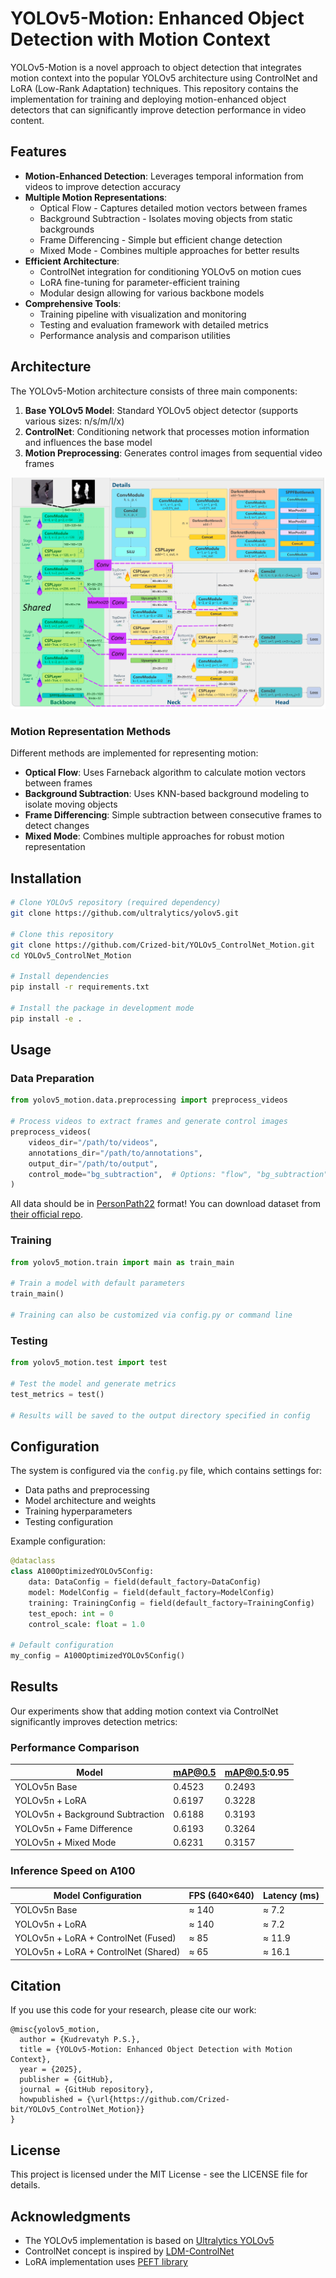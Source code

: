# YOLOv5-Motion: Enhanced Object Detection with Motion Context

YOLOv5-Motion is a novel approach to object detection that integrates motion context into the popular YOLOv5 architecture using ControlNet and LoRA (Low-Rank Adaptation) techniques. This repository contains the implementation for training and deploying motion-enhanced object detectors that can significantly improve detection performance in video content.

## Features

- **Motion-Enhanced Detection**: Leverages temporal information from videos to improve detection accuracy
- **Multiple Motion Representations**:
  - Optical Flow - Captures detailed motion vectors between frames
  - Background Subtraction - Isolates moving objects from static backgrounds
  - Frame Differencing - Simple but efficient change detection
  - Mixed Mode - Combines multiple approaches for better results
- **Efficient Architecture**:
  - ControlNet integration for conditioning YOLOv5 on motion cues
  - LoRA fine-tuning for parameter-efficient training
  - Modular design allowing for various backbone models
- **Comprehensive Tools**:
  - Training pipeline with visualization and monitoring
  - Testing and evaluation framework with detailed metrics
  - Performance analysis and comparison utilities

## Architecture

The YOLOv5-Motion architecture consists of three main components:

1. **Base YOLOv5 Model**: Standard YOLOv5 object detector (supports various sizes: n/s/m/l/x)
2. **ControlNet**: Conditioning network that processes motion information and influences the base model
3. **Motion Preprocessing**: Generates control images from sequential video frames

![Architecture Overview](./architecture_yolo.png)

### Motion Representation Methods

Different methods are implemented for representing motion:

- **Optical Flow**: Uses Farneback algorithm to calculate motion vectors between frames
- **Background Subtraction**: Uses KNN-based background modeling to isolate moving objects
- **Frame Differencing**: Simple subtraction between consecutive frames to detect changes
- **Mixed Mode**: Combines multiple approaches for robust motion representation

## Installation

```bash
# Clone YOLOv5 repository (required dependency)
git clone https://github.com/ultralytics/yolov5.git

# Clone this repository
git clone https://github.com/Crized-bit/YOLOv5_ControlNet_Motion.git
cd YOLOv5_ControlNet_Motion

# Install dependencies
pip install -r requirements.txt

# Install the package in development mode
pip install -e .
```

## Usage

### Data Preparation

```python
from yolov5_motion.data.preprocessing import preprocess_videos

# Process videos to extract frames and generate control images
preprocess_videos(
    videos_dir="/path/to/videos",
    annotations_dir="/path/to/annotations",
    output_dir="/path/to/output",
    control_mode="bg_subtraction",  # Options: "flow", "bg_subtraction", "difference", "mixed"
)
```
All data should be in [PersonPath22](https://amazon-science.github.io/tracking-dataset/personpath22.html) format! You can download dataset from [their official repo](https://github.com/amazon-science/tracking-dataset).
### Training

```python
from yolov5_motion.train import main as train_main

# Train a model with default parameters
train_main()

# Training can also be customized via config.py or command line
```

### Testing

```python
from yolov5_motion.test import test

# Test the model and generate metrics
test_metrics = test()

# Results will be saved to the output directory specified in config
```

## Configuration

The system is configured via the `config.py` file, which contains settings for:

- Data paths and preprocessing
- Model architecture and weights
- Training hyperparameters
- Testing configuration

Example configuration:

```python
@dataclass
class A100OptimizedYOLOv5Config:
    data: DataConfig = field(default_factory=DataConfig)
    model: ModelConfig = field(default_factory=ModelConfig)
    training: TrainingConfig = field(default_factory=TrainingConfig)
    test_epoch: int = 0
    control_scale: float = 1.0

# Default configuration
my_config = A100OptimizedYOLOv5Config()
```

## Results

Our experiments show that adding motion context via ControlNet significantly improves detection metrics:

### Performance Comparison

| Model | mAP@0.5 | mAP@0.5:0.95 |
|-------|---------|--------------|
| YOLOv5n Base | 0.4523 | 0.2493 |
| YOLOv5n + LoRA | 0.6197 | 0.3228 |
| YOLOv5n + Background Subtraction | 0.6188 | 0.3193 |
| YOLOv5n + Fame Difference | 0.6193 | 0.3264 |
| YOLOv5n + Mixed Mode | 0.6231 | 0.3157 |

### Inference Speed on A100

| Model Configuration | FPS (640×640) | Latency (ms) |
|---------------------|---------------|--------------|
| YOLOv5n Base | ≈ 140 | ≈ 7.2 |
| YOLOv5n + LoRA | ≈ 140 | ≈ 7.2 |
| YOLOv5n + LoRA + ControlNet (Fused) | ≈ 85 | ≈ 11.9 |
| YOLOv5n + LoRA + ControlNet (Shared) | ≈ 65 | ≈ 16.1 |

## Citation

If you use this code for your research, please cite our work:

```
@misc{yolov5_motion,
  author = {Kudrevatyh P.S.},
  title = {YOLOv5-Motion: Enhanced Object Detection with Motion Context},
  year = {2025},
  publisher = {GitHub},
  journal = {GitHub repository},
  howpublished = {\url{https://github.com/Crized-bit/YOLOv5_ControlNet_Motion}}
}
```

## License

This project is licensed under the MIT License - see the LICENSE file for details.

## Acknowledgments

- The YOLOv5 implementation is based on [Ultralytics YOLOv5](https://github.com/ultralytics/yolov5)
- ControlNet concept is inspired by [LDM-ControlNet](https://github.com/lllyasviel/ControlNet)
- LoRA implementation uses [PEFT library](https://github.com/huggingface/peft)
